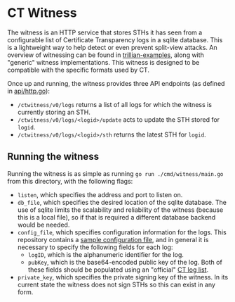 CT Witness
==============

The witness is an HTTP service that stores STHs it has seen from
a configurable list of Certificate Transparency logs in a sqlite database.  This 
is a lightweight way to help detect or even prevent split-view attacks.  An 
overview of witnessing can be found in 
[trillian-examples](https://github.com/google/trillian-examples/tree/master/witness), 
along with "generic" witness implementations.  This witness is designed to be 
compatible with the specific formats used by CT.

Once up and running, the witness provides three API endpoints (as defined in
[api/http.go](api/http.go)):
- `/ctwitness/v0/logs` returns a list of all logs for which the witness is
  currently storing an STH.
- `/ctwitness/v0/logs/<logid>/update` acts to update the STH stored for `logid`.
- `/ctwitness/v0/logs/<logid>/sth` returns the latest STH for `logid`.

Running the witness
--------------------

Running the witness is as simple as running `go run ./cmd/witness/main.go` from
this directory, with the following flags:
- `listen`, which specifies the address and port to listen on.
- `db_file`, which specifies the desired location of the sqlite database.  The
  use of sqlite limits the scalability and reliability of the witness (because
  this is a local file), so if that is required a different database backend
  would be needed.
- `config_file`, which specifies configuration information for the logs.  This
  repository contains a [sample configuration file](cmd/witness/example.conf), 
  and in general it is necessary to specify the following fields for each log:
    - `logID`, which is the alphanumeric identifier for the log.
    - `pubKey`, which is the base64-encoded public key of the log.
  Both of these fields should be populated using an "official" 
  [CT log list](https://www.gstatic.com/ct/log_list/v3/log_list.json).
- `private_key`, which specifies the private signing key of the witness.  In its
  current state the witness does not sign STHs so this can exist in any form.
